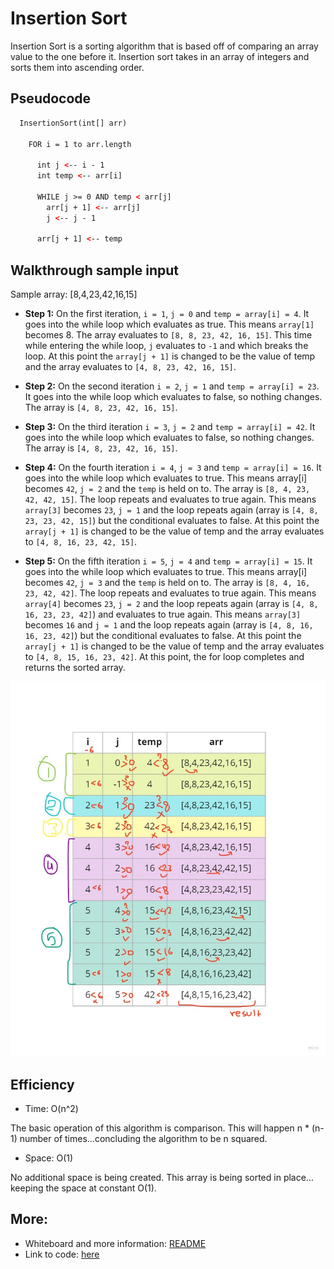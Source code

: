 # Insertion Sort

Insertion Sort is a sorting algorithm that is based off of comparing an array value to the one before it. Insertion sort takes in an array of integers and sorts them into ascending order.

## Pseudocode

```html
  InsertionSort(int[] arr)
  
    FOR i = 1 to arr.length
    
      int j <-- i - 1
      int temp <-- arr[i]
      
      WHILE j >= 0 AND temp < arr[j]
        arr[j + 1] <-- arr[j]
        j <-- j - 1
        
      arr[j + 1] <-- temp
```

## Walkthrough sample input
Sample array: [8,4,23,42,16,15]

- **Step 1:** On the first iteration, `i = 1`, `j = 0` and `temp = array[i] = 4`. It goes into the while loop which evaluates as true. This means `array[1]` becomes 8. The array evaluates to `[8, 8, 23, 42, 16, 15]`. This time while entering the while loop, `j` evaluates to `-1` and which breaks the loop. At this point the `array[j + 1]` is changed to be the value of temp and the array evaluates to `[4, 8, 23, 42, 16, 15]`.

- **Step 2:** On the second iteration `i = 2`, `j = 1` and `temp = array[i] = 23`. It goes into the while loop which evaluates to false, so nothing changes. The array is `[4, 8, 23, 42, 16, 15]`.

- **Step 3:** On the third iteration `i = 3`, `j = 2` and `temp = array[i] = 42`. It goes into the while loop which evaluates to false, so nothing changes. The array is `[4, 8, 23, 42, 16, 15]`.

- **Step 4:** On the fourth iteration `i = 4`, `j = 3` and `temp = array[i] = 16`. It goes into the while loop which evaluates to true. This means array[i] becomes `42`, `j = 2` and the `temp` is held on to. The array is `[8, 4, 23, 42, 42, 15]`. The loop repeats and evaluates to true again. This means `array[3]` becomes `23`, `j = 1` and the loop repeats again (array is `[4, 8, 23, 23, 42, 15]`) but the conditional evaluates to false. At this point the `array[j + 1]` is changed to be the value of temp and the array evaluates to `[4, 8, 16, 23, 42, 15]`.

- **Step 5:** On the fifth iteration `i = 5`, `j = 4` and `temp = array[i] = 15`. It goes into the while loop which evaluates to true. This means array[i] becomes `42`, `j = 3` and the `temp` is held on to. The array is `[8, 4, 16, 23, 42, 42]`. The loop repeats and evaluates to true again. This means `array[4]` becomes `23`, `j = 2` and the loop repeats again (array is `[4, 8, 16, 23, 23, 42]`) and evaluates to true again. This means `array[3]` becomes `16` and `j = 1` and the loop repeats again (array is `[4, 8, 16, 16, 23, 42]`) but the conditional evaluates to false. At this point the `array[j + 1]` is changed to be the value of temp and the array evaluates to `[4, 8, 15, 16, 23, 42]`. At this point, the for loop completes and returns the sorted array.

![Insertion Sort Walkthrough](../assets/BLOG1.jpg)

## Efficiency

- Time: O(n^2)

The basic operation of this algorithm is comparison. This will happen n * (n-1) number of times…concluding the algorithm to be n squared.

- Space: O(1)

No additional space is being created. This array is being sorted in place…keeping the space at constant O(1).

## More:

- Whiteboard and more information: [README](README.md)
- Link to code: [here](insertion-sort.js)